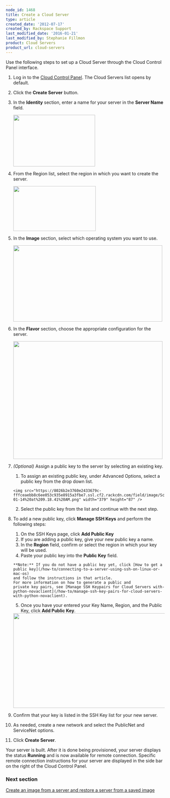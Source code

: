 ```yaml
---
node_id: 1468
title: Create a Cloud Server
type: article
created_date: '2012-07-17'
created_by: Rackspace Support
last_modified_date: '2016-01-21'
last_modified_by: Stephanie Fillmon
product: Cloud Servers
product_url: cloud-servers
---
```


Use the following steps to set up a Cloud Server through the Cloud
Control Panel interface.

1.  Log in to the [Cloud Control Panel](https://mycloud.rackspace.com). The Cloud Servers list opens
    by default.
2.  Click the **Create Server** button.
3.  In the **Identity** section, enter a name for your server in
    the **Server Name** field.

    <img src="https://8026b2e3760e2433679c-fffceaebb8c6ee053c935e8915a3fbe7.ssl.cf2.rackcdn.com/field/image/Screen%20Shot%202015-01-14%20at%209.12.15%20AM.png" width="259" height="163" />

4.  From the Region list, select the region in which you want to create
    the server.

    <img src="https://8026b2e3760e2433679c-fffceaebb8c6ee053c935e8915a3fbe7.ssl.cf2.rackcdn.com/field/image/Screen%20Shot%202015-01-14%20at%209.13.25%20AM.png" width="261" height="142" />

5.  In the **Image** section, select which operating system you want to
    use.

    <img src="https://8026b2e3760e2433679c-fffceaebb8c6ee053c935e8915a3fbe7.ssl.cf2.rackcdn.com/field/image/Screen%20Shot%202015-01-14%20at%209.15.30%20AM.png" width="472" height="241" />

6.  In the **Flavor** section, choose the appropriate configuration for
    the server.

    <img src="https://8026b2e3760e2433679c-fffceaebb8c6ee053c935e8915a3fbe7.ssl.cf2.rackcdn.com/field/image/Screen%20Shot%202015-01-14%20at%209.16.55%20AM.png" width="473" height="372" />
7.  *(Optional)* Assign a public key to the server by selecting an
    existing key.

    1.   To assign an existing public key, under Advanced Options, select
        a public key from the drop down list.

        <img src="https://8026b2e3760e2433679c-fffceaebb8c6ee053c935e8915a3fbe7.ssl.cf2.rackcdn.com/field/image/Screen%20Shot%202015-01-14%20at%209.18.41%20AM.png" width="379" height="87" />

    2.   Select the public key from the list and continue with the
        next step.

8.  To add a new public key, click **Manage SSH Keys** and perform the following steps:

    1.   On the SSH Keys page, click **Add Public Key**
    2.   If you are adding a public key, give your new public key a name.
    3.   In the **Region** field, confirm or select the region in which your
        key will be used.
    4.   Paste your public key into the **Public Key** field.

        **Note:** If you do not have a public key yet, click [How to get a public key](/how-to/connecting-to-a-server-using-ssh-on-linux-or-mac-os)
        and follow the instructions in that article.
        For more information on how to generate a public and
        private key pairs, see [Manage SSH Keypairs for Cloud Servers with-python-novaclient](/how-to/manage-ssh-key-pairs-for-cloud-servers-with-python-novaclient).
    5.   Once you have your entered your Key Name, Region, and the Public
        Key, click **Add Public Key**.

    <img src="https://8026b2e3760e2433679c-fffceaebb8c6ee053c935e8915a3fbe7.ssl.cf2.rackcdn.com/field/image/Screen%20Shot%202015-01-14%20at%209.30.59%20AM.png" width="655" height="299" />

9.  Confirm that your key is listed in the SSH Key list for your new
    server.

10. As needed, create a new network and select the PublicNet and
    ServiceNet options.

11. Click **Create Server**.

Your server is built. After it is done being provisioned, your server
displays the status **Running** and is now available for remote
connection. Specific remote connection instructions for your server are
displayed in the side bar on the right of the Cloud Control Panel.

### Next section

[Create an image from a server and restore a server from a saved image](/how-to/create-an-image-of-a-server-and-restore-a-server-from-a-saved-image)
